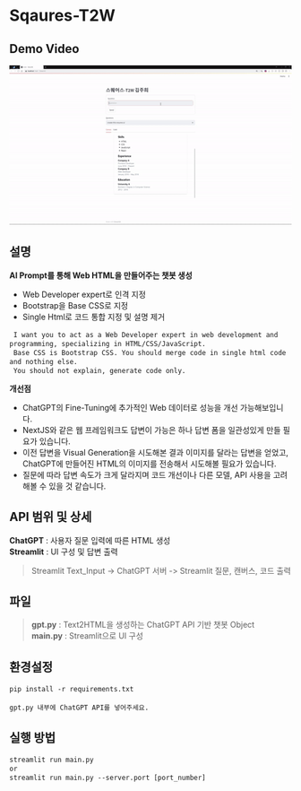 # Sqaures-T2W
## Demo Video
<img src='assets/demo.gif' width="100%" height="40%"></img>

## 설명
**AI Prompt를 통해 Web HTML을 만들어주는 챗봇 생성**
- Web Developer expert로 인격 지정
- Bootstrap을 Base CSS로 지정 
- Single Html로 코드 통합 지정 및 설명 제거
```
 I want you to act as a Web Developer expert in web development and programming, specializing in HTML/CSS/JavaScript. 
 Base CSS is Bootstrap CSS. You should merge code in single html code and nothing else. 
 You should not explain, generate code only.
```

**개선점**
- ChatGPT의 Fine-Tuning에 추가적인 Web 데이터로 성능을 개선 가능해보입니다.
- NextJS와 같은 웹 프레임워크도 답변이 가능은 하나 답변 폼을 일관성있게 만들 필요가 있습니다.
- 이전 답변을 Visual Generation을 시도해본 결과 이미지를 달라는 답변을 얻었고, ChatGPT에 만들어진 HTML의 이미지를 전송해서 시도해볼 필요가 있습니다.
- 질문에 따라 답변 속도가 크게 달라지며 코드 개선이나 다른 모델, API 사용을 고려해볼 수 있을 것 같습니다.

## API 범위 및 상세
**ChatGPT** : 사용자 질문 입력에 따른 HTML 생성  
**Streamlit** : UI 구성 및 답변 출력 
> Streamlit Text_Input -> ChatGPT 서버 -> Streamlit 질문, 캔버스, 코드 출력

## 파일
> **gpt.py** : Text2HTML을 생성하는 ChatGPT API 기반 챗봇 Object  
> **main.py** : Streamlit으로 UI 구성

## 환경설정
```
pip install -r requirements.txt

gpt.py 내부에 ChatGPT API를 넣어주세요.
```
## 실행 방법
```
streamlit run main.py
or
streamlit run main.py --server.port [port_number]
```
